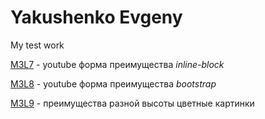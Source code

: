 # Yakushenko Evgeny
My test work

[M3L7](https://YakushenkoES.github.io/M3L7/Index.html "верстка через inline-block") - youtube форма преимущества *inline-block*
 
[M3L8](https://YakushenkoES.github.io/M3L8/Index.html "верстка через bootstrap") - youtube форма преимущества *bootstrap*

[M3L9](https://YakushenkoES.github.io/M3L9/Index.html "Мой первый урок") - преимущества разной высоты цветные картинки


